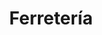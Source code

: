 ---
title: "Ferretería"
url: /ciudad-autonoma-de-buenos-aires/ferreteria-esmeralda/
shop: hardware
---